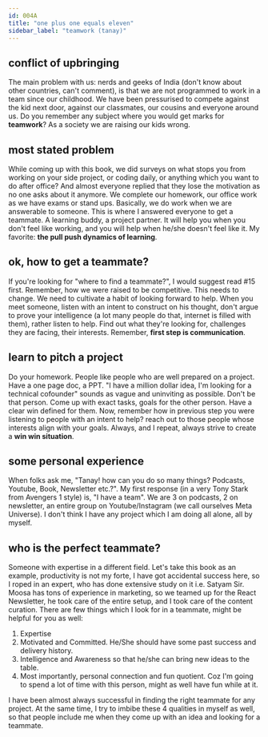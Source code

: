 ```yaml
---
id: 004A
title: "one plus one equals eleven"
sidebar_label: "teamwork (tanay)"
---
```


## conflict of upbringing

The main problem with us: nerds and geeks of India (don't know about other countries, can't comment), is that we are not programmed to work in a team since our childhood. We have been pressurised to compete against the kid next door, against our classmates, our cousins and everyone around us. Do you remember any subject where you would get marks for **teamwork**? As a society we are raising our kids wrong.

## most stated problem

While coming up with this book, we did surveys on what stops you from working on your side project, or coding daily, or anything which you want to do after office? And almost everyone replied that they lose the motivation as no one asks about it anymore. We complete our homework, our office work as we have exams or stand ups. Basically, we do work when we are answerable to someone.
This is where I answered everyone to get a teammate. A learning buddy, a project partner. It will help you when you don't feel like working, and you will help when he/she doesn't feel like it. My favorite: **the pull push dynamics of learning**.

## ok, how to get a teammate?

If you're looking for "where to find a teammate?", I would suggest read #15 first.
Remember, how we were raised to be competitive. This needs to change. We need to cultivate a habit of looking forward to help. When you meet someone, listen with an intent to construct on his thought, don't argue to prove your intelligence (a lot many people do that, internet is filled with them), rather listen to help. Find out what they're looking for, challenges they are facing, their interests. Remember, **first step is communication**.

## learn to pitch a project

Do your homework. People like people who are well prepared on a project. Have a one page doc, a PPT. "I have a million dollar idea, I'm looking for a technical cofounder" sounds as vague and uninviting as possible. Don't be that person.
Come up with exact tasks, goals for the other person. Have a clear win defined for them. Now, remember how in previous step you were listening to people with an intent to help? reach out to those people whose interests align with your goals. Always, and I repeat, always strive to create a **win win situation**.

## some personal experience

When folks ask me, "Tanay! how can you do so many things? Podcasts, Youtube, Book, Newsletter etc.?". My first response (in a very Tony Stark from Avengers 1 style) is, "I have a team". We are 3 on podcasts, 2 on newsletter, an entire group on Youtube/Instagram (we call ourselves Meta Universe). I don't think I have any project which I am doing all alone, all by myself.

## who is the perfect teammate?

Someone with expertise in a different field. Let's take this book as an example, productivity is not my forte, I have got accidental success here, so I roped in an expert, who has done extensive study on it i.e. Satyam Sir. Moosa has tons of experience in marketing, so we teamed up for the React Newsletter, he took care of the entire setup, and I took care of the content curation. There are few things which I look for in a teammate, might be helpful for you as well:

1. Expertise
1. Motivated and Committed. He/She should have some past success and delivery history.
1. Intelligence and Awareness so that he/she can bring new ideas to the table.
1. Most importantly, personal connection and fun quotient. Coz I'm going to spend a lot of time with this person, might as well have fun while at it.

I have been almost always successful in finding the right teammate for any project. At the same time, I try to imbibe these 4 qualities in myself as well, so that people include me when they come up with an idea and looking for a teammate.
